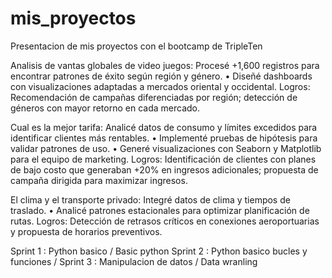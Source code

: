 # mis_proyectos
Presentacion de mis proyectos con el bootcamp de TripleTen

Analisis de vantas globales de video juegos:
Procesé +1,600 registros para encontrar patrones de éxito según región y género. • Diseñé dashboards con visualizaciones adaptadas a mercados oriental y occidental. Logros: Recomendación de campañas diferenciadas por región; detección de géneros con mayor retorno en cada mercado. 

Cual es la mejor tarifa:
Analicé datos de consumo y límites excedidos para identificar clientes más rentables. • Implementé pruebas de hipótesis para validar patrones de uso. • Generé visualizaciones con Seaborn y Matplotlib para el equipo de marketing. Logros: Identificación de clientes con planes de bajo costo que generaban +20% en ingresos adicionales; propuesta de campaña dirigida para maximizar ingresos. 

El clima y el transporte privado:
Integré datos de clima y tiempos de traslado. • Analicé patrones estacionales para optimizar planificación de rutas. Logros: Detección de retrasos críticos en conexiones aeroportuarias y propuesta de horarios preventivos.

Sprint 1 : Python basico / Basic python
Sprint 2 : Python basico bucles y funciones / 
Sprint 3 : Manipulacion de datos / Data wranling
